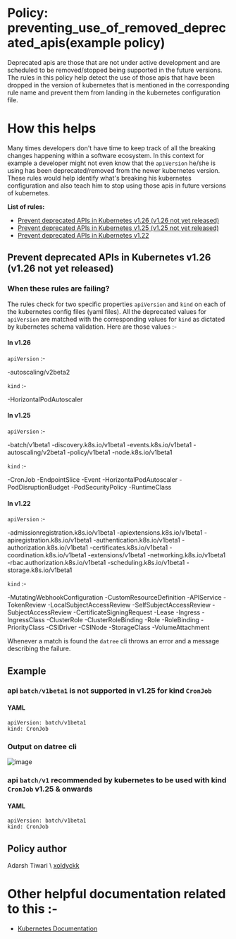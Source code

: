 # Policy: preventing_use_of_removed_deprecated_apis(example policy)

Deprecated apis are those that are not under active development and are scheduled to
be removed/stopped being supported in the future versions. The rules in this policy help detect the use of those apis that have been dropped in the version of kubernetes that is mentioned in the corresponding rule name and prevent them from landing in the kubernetes configuration file.

# How this helps

Many times developers don't have time to keep track of all the breaking changes happening within a software ecosystem. In this context for example a developer
might not even know that the `apiVersion` he/she is using has been deprecated/removed
from the newer kubernetes version. These rules would help identify what's breaking his
kubernetes configuration and also teach him to stop using those apis in future versions
of kubernetes.

**List of rules:**

- [Prevent deprecated APIs in Kubernetes v1.26 (v1.26 not yet released)](#prevent-depracated-apis-in-kubernetes-v1.26)
- [Prevent deprecated APIs in Kubernetes v1.25 (v1.25 not yet released)](#prevent-depracated-apis-in-kubernetes-v1.25)
- [Prevent deprecated APIs in Kubernetes v1.22](#prevent-depracated-apis-in-kubernetes-v1.22)

## Prevent deprecated APIs in Kubernetes v1.26 (v1.26 not yet released)

### When these rules are failing?

The rules check for two specific properties `apiVersion` and `kind` on each of the kubernetes config files (yaml files). All the deprecated values for `apiVersion` are matched with the corresponding values for `kind` as dictated by kubernetes schema
validation. Here are those values :-

#### In v1.26

`apiVersion` :-

-autoscaling/v2beta2

`kind` :-

-HorizontalPodAutoscaler

#### In v1.25

`apiVersion` :-

-batch/v1beta1
-discovery.k8s.io/v1beta1
-events.k8s.io/v1beta1
-autoscaling/v2beta1
-policy/v1beta1
-node.k8s.io/v1beta1

`kind` :-

-CronJob
-EndpointSlice
-Event
-HorizontalPodAutoscaler
-PodDisruptionBudget
-PodSecurityPolicy
-RuntimeClass

#### In v1.22

`apiVersion` :-

-admissionregistration.k8s.io/v1beta1
-apiextensions.k8s.io/v1beta1
-apiregistration.k8s.io/v1beta1
-authentication.k8s.io/v1beta1
-authorization.k8s.io/v1beta1
-certificates.k8s.io/v1beta1
-coordination.k8s.io/v1beta1
-extensions/v1beta1
-networking.k8s.io/v1beta1
-rbac.authorization.k8s.io/v1beta1
-scheduling.k8s.io/v1beta1
-storage.k8s.io/v1beta1

`kind` :-

-MutatingWebhookConfiguration
-CustomResourceDefinition
-APIService
-TokenReview
-LocalSubjectAccessReview
-SelfSubjectAccessReview
-SubjectAccessReview
-CertificateSigningRequest
-Lease
-Ingress
-IngressClass
-ClusterRole
-ClusterRoleBinding
-Role
-RoleBinding
-PriorityClass
-CSIDriver
-CSINode
-StorageClass
-VolumeAttachment

Whenever a match is found the `datree` cli throws an error and a message describing the failure.

## Example

### api `batch/v1beta1` is not supported in v1.25 for kind `CronJob`

#### YAML

```
apiVersion: batch/v1beta1
kind: CronJob
```

### Output on datree cli

![image](https://github.com/xoldyckk/image/blob/main/customError.png?raw=true)

### api `batch/v1` recommended by kubernetes to be used with kind `CronJob` v1.25 & onwards

#### YAML

```
apiVersion: batch/v1beta1
kind: CronJob
```

## Policy author

Adarsh Tiwari \\ [xoldyckk](https://github.com/xoldyckk)

# Other helpful documentation related to this :-

- [Kubernetes Documentation](https://kubernetes.io/docs/reference/using-api/deprecation-guide/)
